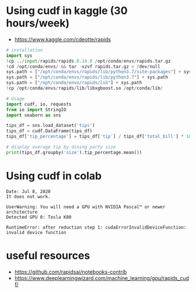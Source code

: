 # Using cudf in kaggle (30 hours/week)
- https://www.kaggle.com/cdeotte/rapids
```python
# installation
import sys
!cp ../input/rapids/rapids.0.14.0 /opt/conda/envs/rapids.tar.gz
!cd /opt/conda/envs/ && tar -xzvf rapids.tar.gz > /dev/null
sys.path = ["/opt/conda/envs/rapids/lib/python3.7/site-packages"] + sys.path
sys.path = ["/opt/conda/envs/rapids/lib/python3.7"] + sys.path
sys.path = ["/opt/conda/envs/rapids/lib"] + sys.path 
!cp /opt/conda/envs/rapids/lib/libxgboost.so /opt/conda/lib/

# Usage
import cudf, io, requests
from io import StringIO
import seaborn as sns

tips_df = sns.load_dataset('tips')
tips_df = cudf.DataFrame(tips_df)
tips_df['tip_percentage'] = tips_df['tip'] / tips_df['total_bill'] * 100

# display average tip by dining party size
print(tips_df.groupby('size').tip_percentage.mean())
```

# Using cudf in colab
  ```
Date: Jul 8, 2020  
It does not work.

UserWarning: You will need a GPU with NVIDIA Pascal™ or newer architecture
Detected GPU 0: Tesla K80

RuntimeError: after reduction step 1: cudaErrorInvalidDeviceFunction: invalid device function
```

# useful resources
- https://github.com/rapidsai/notebooks-contrib
- https://www.deeplearningwizard.com/machine_learning/gpu/rapids_cudf/
